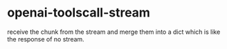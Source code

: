 # openai-toolscall-stream
receive the chunk from the stream and merge them into a dict which is like the response of no stream.
